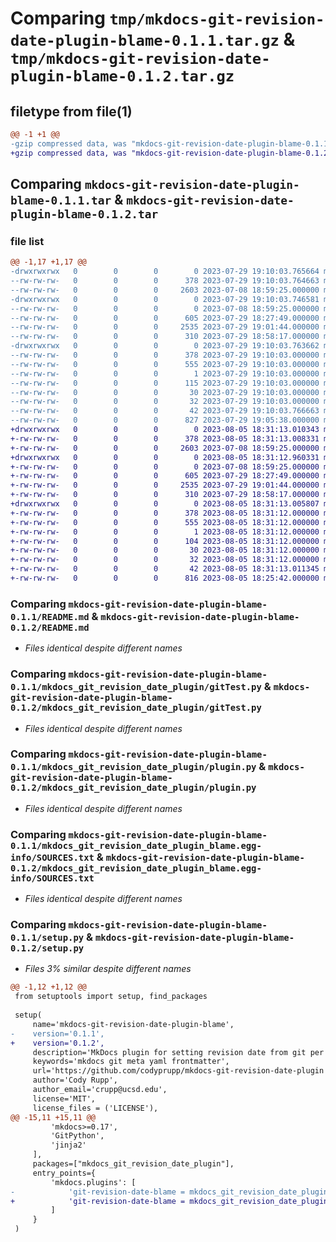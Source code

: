 # Comparing `tmp/mkdocs-git-revision-date-plugin-blame-0.1.1.tar.gz` & `tmp/mkdocs-git-revision-date-plugin-blame-0.1.2.tar.gz`

## filetype from file(1)

```diff
@@ -1 +1 @@
-gzip compressed data, was "mkdocs-git-revision-date-plugin-blame-0.1.1.tar", last modified: Sat Jul 29 19:10:03 2023, max compression
+gzip compressed data, was "mkdocs-git-revision-date-plugin-blame-0.1.2.tar", last modified: Sat Aug  5 18:31:13 2023, max compression
```

## Comparing `mkdocs-git-revision-date-plugin-blame-0.1.1.tar` & `mkdocs-git-revision-date-plugin-blame-0.1.2.tar`

### file list

```diff
@@ -1,17 +1,17 @@
-drwxrwxrwx   0        0        0        0 2023-07-29 19:10:03.765664 mkdocs-git-revision-date-plugin-blame-0.1.1/
--rw-rw-rw-   0        0        0      378 2023-07-29 19:10:03.764663 mkdocs-git-revision-date-plugin-blame-0.1.1/PKG-INFO
--rw-rw-rw-   0        0        0     2603 2023-07-08 18:59:25.000000 mkdocs-git-revision-date-plugin-blame-0.1.1/README.md
-drwxrwxrwx   0        0        0        0 2023-07-29 19:10:03.746581 mkdocs-git-revision-date-plugin-blame-0.1.1/mkdocs_git_revision_date_plugin/
--rw-rw-rw-   0        0        0        0 2023-07-08 18:59:25.000000 mkdocs-git-revision-date-plugin-blame-0.1.1/mkdocs_git_revision_date_plugin/__init__.py
--rw-rw-rw-   0        0        0      605 2023-07-29 18:27:49.000000 mkdocs-git-revision-date-plugin-blame-0.1.1/mkdocs_git_revision_date_plugin/gitTest.py
--rw-rw-rw-   0        0        0     2535 2023-07-29 19:01:44.000000 mkdocs-git-revision-date-plugin-blame-0.1.1/mkdocs_git_revision_date_plugin/plugin.py
--rw-rw-rw-   0        0        0      310 2023-07-29 18:58:17.000000 mkdocs-git-revision-date-plugin-blame-0.1.1/mkdocs_git_revision_date_plugin/util.py
-drwxrwxrwx   0        0        0        0 2023-07-29 19:10:03.763662 mkdocs-git-revision-date-plugin-blame-0.1.1/mkdocs_git_revision_date_plugin_blame.egg-info/
--rw-rw-rw-   0        0        0      378 2023-07-29 19:10:03.000000 mkdocs-git-revision-date-plugin-blame-0.1.1/mkdocs_git_revision_date_plugin_blame.egg-info/PKG-INFO
--rw-rw-rw-   0        0        0      555 2023-07-29 19:10:03.000000 mkdocs-git-revision-date-plugin-blame-0.1.1/mkdocs_git_revision_date_plugin_blame.egg-info/SOURCES.txt
--rw-rw-rw-   0        0        0        1 2023-07-29 19:10:03.000000 mkdocs-git-revision-date-plugin-blame-0.1.1/mkdocs_git_revision_date_plugin_blame.egg-info/dependency_links.txt
--rw-rw-rw-   0        0        0      115 2023-07-29 19:10:03.000000 mkdocs-git-revision-date-plugin-blame-0.1.1/mkdocs_git_revision_date_plugin_blame.egg-info/entry_points.txt
--rw-rw-rw-   0        0        0       30 2023-07-29 19:10:03.000000 mkdocs-git-revision-date-plugin-blame-0.1.1/mkdocs_git_revision_date_plugin_blame.egg-info/requires.txt
--rw-rw-rw-   0        0        0       32 2023-07-29 19:10:03.000000 mkdocs-git-revision-date-plugin-blame-0.1.1/mkdocs_git_revision_date_plugin_blame.egg-info/top_level.txt
--rw-rw-rw-   0        0        0       42 2023-07-29 19:10:03.766663 mkdocs-git-revision-date-plugin-blame-0.1.1/setup.cfg
--rw-rw-rw-   0        0        0      827 2023-07-29 19:05:38.000000 mkdocs-git-revision-date-plugin-blame-0.1.1/setup.py
+drwxrwxrwx   0        0        0        0 2023-08-05 18:31:13.010343 mkdocs-git-revision-date-plugin-blame-0.1.2/
+-rw-rw-rw-   0        0        0      378 2023-08-05 18:31:13.008331 mkdocs-git-revision-date-plugin-blame-0.1.2/PKG-INFO
+-rw-rw-rw-   0        0        0     2603 2023-07-08 18:59:25.000000 mkdocs-git-revision-date-plugin-blame-0.1.2/README.md
+drwxrwxrwx   0        0        0        0 2023-08-05 18:31:12.960331 mkdocs-git-revision-date-plugin-blame-0.1.2/mkdocs_git_revision_date_plugin/
+-rw-rw-rw-   0        0        0        0 2023-07-08 18:59:25.000000 mkdocs-git-revision-date-plugin-blame-0.1.2/mkdocs_git_revision_date_plugin/__init__.py
+-rw-rw-rw-   0        0        0      605 2023-07-29 18:27:49.000000 mkdocs-git-revision-date-plugin-blame-0.1.2/mkdocs_git_revision_date_plugin/gitTest.py
+-rw-rw-rw-   0        0        0     2535 2023-07-29 19:01:44.000000 mkdocs-git-revision-date-plugin-blame-0.1.2/mkdocs_git_revision_date_plugin/plugin.py
+-rw-rw-rw-   0        0        0      310 2023-07-29 18:58:17.000000 mkdocs-git-revision-date-plugin-blame-0.1.2/mkdocs_git_revision_date_plugin/util.py
+drwxrwxrwx   0        0        0        0 2023-08-05 18:31:13.005807 mkdocs-git-revision-date-plugin-blame-0.1.2/mkdocs_git_revision_date_plugin_blame.egg-info/
+-rw-rw-rw-   0        0        0      378 2023-08-05 18:31:12.000000 mkdocs-git-revision-date-plugin-blame-0.1.2/mkdocs_git_revision_date_plugin_blame.egg-info/PKG-INFO
+-rw-rw-rw-   0        0        0      555 2023-08-05 18:31:12.000000 mkdocs-git-revision-date-plugin-blame-0.1.2/mkdocs_git_revision_date_plugin_blame.egg-info/SOURCES.txt
+-rw-rw-rw-   0        0        0        1 2023-08-05 18:31:12.000000 mkdocs-git-revision-date-plugin-blame-0.1.2/mkdocs_git_revision_date_plugin_blame.egg-info/dependency_links.txt
+-rw-rw-rw-   0        0        0      104 2023-08-05 18:31:12.000000 mkdocs-git-revision-date-plugin-blame-0.1.2/mkdocs_git_revision_date_plugin_blame.egg-info/entry_points.txt
+-rw-rw-rw-   0        0        0       30 2023-08-05 18:31:12.000000 mkdocs-git-revision-date-plugin-blame-0.1.2/mkdocs_git_revision_date_plugin_blame.egg-info/requires.txt
+-rw-rw-rw-   0        0        0       32 2023-08-05 18:31:12.000000 mkdocs-git-revision-date-plugin-blame-0.1.2/mkdocs_git_revision_date_plugin_blame.egg-info/top_level.txt
+-rw-rw-rw-   0        0        0       42 2023-08-05 18:31:13.011345 mkdocs-git-revision-date-plugin-blame-0.1.2/setup.cfg
+-rw-rw-rw-   0        0        0      816 2023-08-05 18:25:42.000000 mkdocs-git-revision-date-plugin-blame-0.1.2/setup.py
```

### Comparing `mkdocs-git-revision-date-plugin-blame-0.1.1/README.md` & `mkdocs-git-revision-date-plugin-blame-0.1.2/README.md`

 * *Files identical despite different names*

### Comparing `mkdocs-git-revision-date-plugin-blame-0.1.1/mkdocs_git_revision_date_plugin/gitTest.py` & `mkdocs-git-revision-date-plugin-blame-0.1.2/mkdocs_git_revision_date_plugin/gitTest.py`

 * *Files identical despite different names*

### Comparing `mkdocs-git-revision-date-plugin-blame-0.1.1/mkdocs_git_revision_date_plugin/plugin.py` & `mkdocs-git-revision-date-plugin-blame-0.1.2/mkdocs_git_revision_date_plugin/plugin.py`

 * *Files identical despite different names*

### Comparing `mkdocs-git-revision-date-plugin-blame-0.1.1/mkdocs_git_revision_date_plugin_blame.egg-info/SOURCES.txt` & `mkdocs-git-revision-date-plugin-blame-0.1.2/mkdocs_git_revision_date_plugin_blame.egg-info/SOURCES.txt`

 * *Files identical despite different names*

### Comparing `mkdocs-git-revision-date-plugin-blame-0.1.1/setup.py` & `mkdocs-git-revision-date-plugin-blame-0.1.2/setup.py`

 * *Files 3% similar despite different names*

```diff
@@ -1,12 +1,12 @@
 from setuptools import setup, find_packages
 
 setup(
     name='mkdocs-git-revision-date-plugin-blame',
-    version='0.1.1',
+    version='0.1.2',
     description='MkDocs plugin for setting revision date from git per markdown file using blame.',
     keywords='mkdocs git meta yaml frontmatter',
     url='https://github.com/codyprupp/mkdocs-git-revision-date-plugin',
     author='Cody Rupp',
     author_email='crupp@ucsd.edu',
     license='MIT',
     license_files = ('LICENSE'),
@@ -15,11 +15,11 @@
         'mkdocs>=0.17',
         'GitPython',
         'jinja2'
     ],
     packages=["mkdocs_git_revision_date_plugin"],
     entry_points={
         'mkdocs.plugins': [
-            'git-revision-date-blame = mkdocs_git_revision_date_plugin_blame.plugin:GitRevisionDateBlamePlugin'
+            'git-revision-date-blame = mkdocs_git_revision_date_plugin.plugin:GitRevisionDatePlugin'
         ]
     }
 )
```


